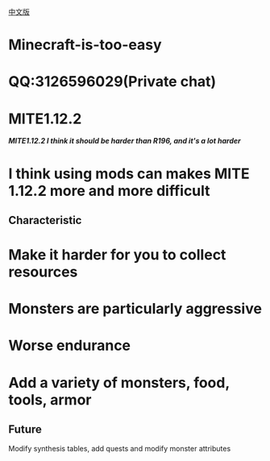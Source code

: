 [中文版](https://github.com/l3126596029/Minecraft-is-too-easy/blob/master/README_chinese.md)
# Minecraft-is-too-easy
# QQ:3126596029(Private chat)
# MITE1.12.2
**_MITE1.12.2 I think it should be harder than R196, and it's a lot harder_**
# I think using mods can makes MITE 1.12.2 more and more difficult
## Characteristic
# Make it harder for you to collect resources
# Monsters are particularly aggressive
# Worse endurance
# Add a variety of monsters, food, tools, armor
## Future
Modify synthesis tables, add quests and modify monster attributes
